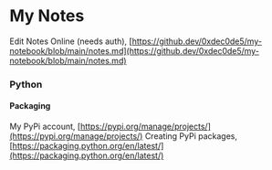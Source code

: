 # My Notes

Edit Notes Online (needs auth), [https://github.dev/0xdec0de5/my-notebook/blob/main/notes.md](https://github.dev/0xdec0de5/my-notebook/blob/main/notes.md)

### Python

#### Packaging

My PyPi account, [https://pypi.org/manage/projects/](https://pypi.org/manage/projects/)
Creating PyPi packages, [https://packaging.python.org/en/latest/](https://packaging.python.org/en/latest/)